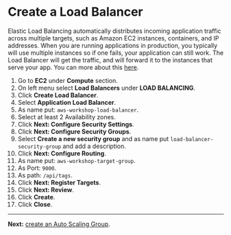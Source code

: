 # Create a Load Balancer

Elastic Load Balancing automatically distributes incoming application traffic across multiple targets, such as Amazon EC2 instances, containers, and IP addresses. When you are running applications in production, you typically will use multiple instances so if one fails, your application can still work. The Load Balancer will get the traffic, and will forward it to the instances that serve your app. You can more about this [here](https://aws.amazon.com/elasticloadbalancing/).

1. Go to **EC2** under **Compute** section.
2. On left menu select **Load Balancers** under **LOAD BALANCING**.
3. Click **Create Load Balancer**.
4. Select **Application Load Balancer**.
5. As name put: `aws-workshop-load-balancer`.
6. Select at least 2 Availability zones.
7. Click **Next: Configure Security Settings**.
8. Click **Next: Configure Security Groups**.
9. Select **Create a new security group** and as name put `load-balancer-security-group` and add a description.
10. Click **Next: Configure Routing**.
11. As name put: `aws-workshop-target-group`.
12. As Port: `9000`.
13. As path: `/api/tags`.
14. Click **Next: Register Targets**.
15. Click **Next: Review**.
16. Click **Create**.
17. Click **Close**.

---
**Next:** [create an Auto Scaling Group](/workshop/elb-auto-scaling-group/02-auto-scaling-group.md).
